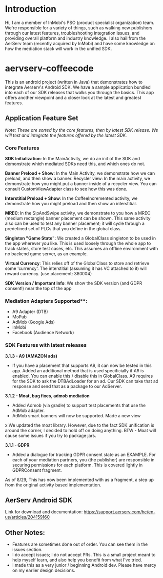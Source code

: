 
# Introduction

Hi, I am a member of InMobi's PSO (product specialist organization) team.
We're responsible for a variety of things, such as walking new publishers through our latest features, troubleshooting integration issues, and providing overall platform and industry knowledge.
I also hail from the AerServ team (recently acquired by InMobi) and have some knowledge on how the mediation stack will work in the unified SDK.

# aervserv-coffeecode

This is an android project (written in Java) that demonstrates how to integrate Aerserv's Android SDK.
We have a sample application bundled into each of our SDK releases that walks you through the basics.
This app offers another viewpoint and a closer look at the latest and greatest features.


## Application Feature Set

*Note: These are sorted by the core features, then by latest SDK release. We will test and integrate the features offered by the latest SDK.*

### Core Features

**SDK Initialization**: In the MainActivity, we do an init of the SDK and demonstrate which mediated SDKs need this, and which ones do not. 

**Banner Preload + Show**: In the Main Activity, we demonstrate how we can preload, and then show a banner.
Recycler view: In the main activity, we demonstrate how you might put a banner inside of a recycler view. You can consult CustomViewAdapter class to see how this was done. 

**Interstitial Preload + Show**: In the CoffeeIncremented activity, we demonstrate how you might preload and then show an interstitial.

**MREC**: In the SipAndSwipe activity, we demonstrate to you how a MREC (medium rectangle) banner placement can be shown. This same activity also can be used to test any banner placement; it will cycle through a predefined set of PLCs that you define in the global class.

**Singleton "Game State"**: We created a GlobalClass singleton to be used in the app wherever you like. This is used loosely through the whole app to track states, store test cases, etc. This assumes an offline environment with no backend game server, as an example. 

**Virtual Currency**: This relies off of the GlobalClass to store and retrieve some 'currency'. The interstitial (assuming it has VC attached to it) will reward currency. (use placement: 380004)

**SDK Version / Important Info**: We show the SDK version (and GDPR consent!) near the top of the app

### Mediation Adapters Supported**:

* A9 Adapter (DTB)
* MoPub
* AdMob (Google Ads)
* InMobi
* Facebook (Audience Network)


### SDK Features with latest releases

**3.1.3 - A9 (AMAZON ads)**
* If you have a placement that supports A9, it can now be tested in this app. Added an additional method that is used specificially if A9 is enabled. You can enable this / disable this in GlobalClass. A9 requires for the SDK to ask the DTBAdLoader for an ad. Our SDK can take that ad response and send that as a package to our AdServer.


**3.1.2 - Moat, bug fixes, admob mediation**
* Added Admob (via gradle) to support test placements that use the AdMob adapter. 
* AdMob smart banners will now be supported. Made a new view 


x We updated the moat library. However, due to the fact SDK unification is around the corner, I decided to hold off on doing anything. BTW - Moat will cause some issues if you try to package jars. 

**3.1.1 - GDPR**
* Added a dialogue for tracking GDPR consent state as an EXAMPLE. For each of your mediation partners, you (the publisher) are responsible in securing permissions for each platform. This is covered lightly in GDPRConsent fragment. 

As of 8/29, This has now been implemented with as a fragment, a step up from the original activity based implementation. 





## AerServ Android SDK 

Link for download and documentation: https://support.aerserv.com/hc/en-us/articles/204159160


## Other Notes:

* Features are sometimes done out of order. You can see them in the issues section.
* I do accept issues; I do not accept PRs. This is a small project meant to help myself learn, and also help you benefit from what I've tried.
* I made this as a very junior / beginning Android dev. Please have mercy on my earlier design decisions.

 
